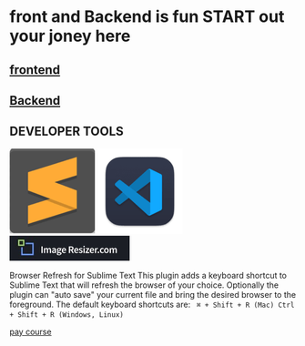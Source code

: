 # front and Backend is fun START out your joney here

## [frontend](/FRONTEND/)

## [Backend](/BACKEND/)

## DEVELOPER TOOLS

[![SAMUEL EFFIONG SUBLIME IMAGE](/FRONTEND/HTML%20,%20CSS,%20BOOTRAP//IMG/samuel%20effiong%20subline%20image.png)](https://www.sublimetext.com/)       [![SAMUEL EFFIONG VSCODE IMAGE](/FRONTEND/HTML%20,%20CSS,%20BOOTRAP//IMG/samuel%20effiong%20vs%20code%20transparent%20%20150%20x%20150.png)](https://code.visualstudio.com/) [![YOU RESIZE IMAGE HERE](/FRONTEND/HTML%20,%20CSS,%20BOOTRAP/IMG/imageresizer.com.jpeg)](https://imageresizer.com/)

Browser Refresh for Sublime Text This plugin adds a keyboard shortcut to Sublime Text that will refresh the browser of your choice. Optionally the plugin can "auto save" your current file and bring the desired browser to the foreground. The default keyboard shortcuts are:
``` ⌘ + Shift + R (Mac) Ctrl + Shift + R (Windows, Linux)```

[pay course](https://zerotomastery.io/courses/#roadmap)
